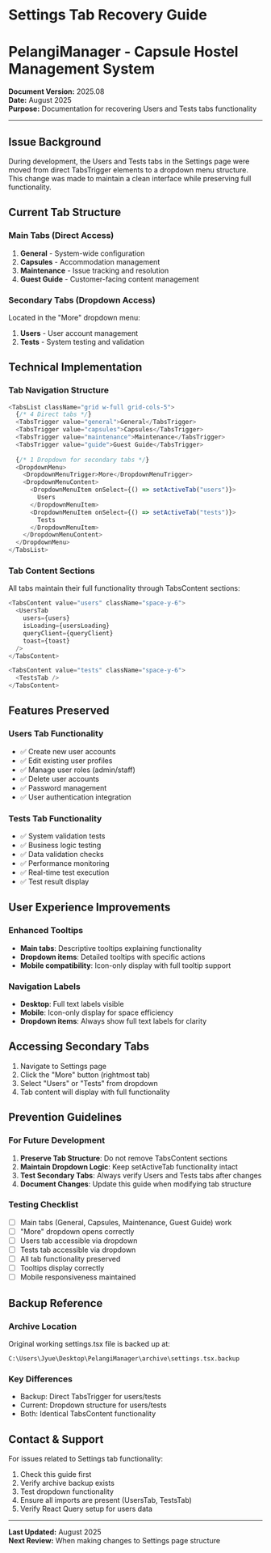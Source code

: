 # Settings Tab Recovery Guide
# PelangiManager - Capsule Hostel Management System

**Document Version:** 2025.08  
**Date:** August 2025  
**Purpose:** Documentation for recovering Users and Tests tabs functionality  

---

## Issue Background

During development, the Users and Tests tabs in the Settings page were moved from direct TabsTrigger elements to a dropdown menu structure. This change was made to maintain a clean interface while preserving full functionality.

## Current Tab Structure

### Main Tabs (Direct Access)
1. **General** - System-wide configuration
2. **Capsules** - Accommodation management  
3. **Maintenance** - Issue tracking and resolution
4. **Guest Guide** - Customer-facing content management

### Secondary Tabs (Dropdown Access)
Located in the "More" dropdown menu:
1. **Users** - User account management
2. **Tests** - System testing and validation

## Technical Implementation

### Tab Navigation Structure
```typescript
<TabsList className="grid w-full grid-cols-5">
  {/* 4 Direct tabs */}
  <TabsTrigger value="general">General</TabsTrigger>
  <TabsTrigger value="capsules">Capsules</TabsTrigger>
  <TabsTrigger value="maintenance">Maintenance</TabsTrigger>
  <TabsTrigger value="guide">Guest Guide</TabsTrigger>
  
  {/* 1 Dropdown for secondary tabs */}
  <DropdownMenu>
    <DropdownMenuTrigger>More</DropdownMenuTrigger>
    <DropdownMenuContent>
      <DropdownMenuItem onSelect={() => setActiveTab("users")}>
        Users
      </DropdownMenuItem>
      <DropdownMenuItem onSelect={() => setActiveTab("tests")}>
        Tests
      </DropdownMenuItem>
    </DropdownMenuContent>
  </DropdownMenu>
</TabsList>
```

### Tab Content Sections
All tabs maintain their full functionality through TabsContent sections:

```typescript
<TabsContent value="users" className="space-y-6">
  <UsersTab
    users={users}
    isLoading={usersLoading}
    queryClient={queryClient}
    toast={toast}
  />
</TabsContent>

<TabsContent value="tests" className="space-y-6">
  <TestsTab />
</TabsContent>
```

## Features Preserved

### Users Tab Functionality
- ✅ Create new user accounts
- ✅ Edit existing user profiles  
- ✅ Manage user roles (admin/staff)
- ✅ Delete user accounts
- ✅ Password management
- ✅ User authentication integration

### Tests Tab Functionality
- ✅ System validation tests
- ✅ Business logic testing
- ✅ Data validation checks
- ✅ Performance monitoring
- ✅ Real-time test execution
- ✅ Test result display

## User Experience Improvements

### Enhanced Tooltips
- **Main tabs**: Descriptive tooltips explaining functionality
- **Dropdown items**: Detailed tooltips with specific actions
- **Mobile compatibility**: Icon-only display with full tooltip support

### Navigation Labels
- **Desktop**: Full text labels visible
- **Mobile**: Icon-only display for space efficiency
- **Dropdown items**: Always show full text labels for clarity

## Accessing Secondary Tabs

1. Navigate to Settings page
2. Click the "More" button (rightmost tab)
3. Select "Users" or "Tests" from dropdown
4. Tab content will display with full functionality

## Prevention Guidelines

### For Future Development
1. **Preserve Tab Structure**: Do not remove TabsContent sections
2. **Maintain Dropdown Logic**: Keep setActiveTab functionality intact
3. **Test Secondary Tabs**: Always verify Users and Tests tabs after changes
4. **Document Changes**: Update this guide when modifying tab structure

### Testing Checklist
- [ ] Main tabs (General, Capsules, Maintenance, Guest Guide) work
- [ ] "More" dropdown opens correctly
- [ ] Users tab accessible via dropdown
- [ ] Tests tab accessible via dropdown  
- [ ] All tab functionality preserved
- [ ] Tooltips display correctly
- [ ] Mobile responsiveness maintained

## Backup Reference

### Archive Location
Original working settings.tsx file is backed up at:
```
C:\Users\Jyue\Desktop\PelangiManager\archive\settings.tsx.backup
```

### Key Differences
- Backup: Direct TabsTrigger for users/tests
- Current: Dropdown structure for users/tests
- Both: Identical TabsContent functionality

## Contact & Support

For issues related to Settings tab functionality:
1. Check this guide first
2. Verify archive backup exists
3. Test dropdown functionality
4. Ensure all imports are present (UsersTab, TestsTab)
5. Verify React Query setup for users data

---

**Last Updated:** August 2025  
**Next Review:** When making changes to Settings page structure